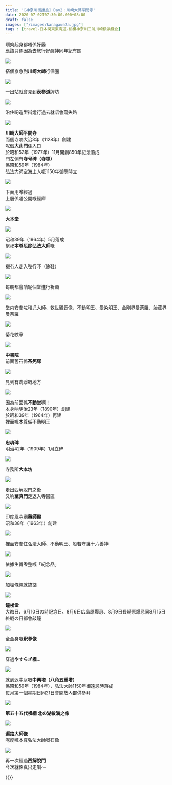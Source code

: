 ```yaml
---
title: '[神奈川衝撞旅] Day2：川崎大師平間寺'
date: 2020-07-02T07:30:00.000+08:00
draft: false
images: ["/images/kanagawa2a.jpg"]
tags : [travel-日本関東東海道-相模神奈川三浦川崎横浜鎌倉]
---
```


瞓夠起身都唔係好晏  
應該只係因為去旅行好醒神同年紀冇關  

![](/images/kanagawa2a1.jpg)

搭個京急到**川崎大師**行個圈  

![](/images/kanagawa2a2.jpg)

一出站就會見到**表参道**牌坊  

![](/images/kanagawa2a3.jpg)

沿住啲造型街燈行過去就唔會蕩失路  

![](/images/kanagawa2a.jpg)

**川崎大師平間寺**  
而個寺响大治3年（1128年）創建  
呢個**大山門**係入口  
於昭和52年（1977年）11月開創850年記念落成  
門左側有**寺号碑（寺標）**  
係昭和59年（1984年）  
弘法大師空海上人嘅1150年御忌時立

![](/images/kanagawa2a4.jpg)

下面用嚟經過  
上層係唔公開嘅經庫

![](/images/kanagawa2a5.jpg)

**大本堂**

![](/images/kanagawa2a6.jpg)

昭和39年（1964年）5月落成  
祭祀**本尊厄除弘法大師**嘅  

![](/images/kanagawa2a7.jpg)

襯冇人走入嚟行吓（除鞋）

![](/images/kanagawa2a8.jpg)

每朝都會响呢個堂進行祈願

![](/images/kanagawa2a9.jpg)

堂内安奉咗稚児大師、救世観音像、不動明王、愛染明王、金剛界曼荼羅、胎蔵界曼荼羅

![](/images/kanagawa2a10.jpg)

菊花紋章

![](/images/kanagawa2a11.jpg)

**中書院**  
前面舊石係**茶筅塚**

![](/images/kanagawa2a12.jpg)

見到有洗淨嘅地方

![](/images/kanagawa2a13.jpg)

因為前面係**不動堂**啊！  
本身响明治23年（1890年）創建  
於昭和39年（1964年）再建  
裡面嘅本尊係不動明王

![](/images/kanagawa2a14.jpg)

**忠魂碑**  
明治42年（1909年）1月立碑  

![](/images/kanagawa2a15.jpg)

寺務所**大本坊**

![](/images/kanagawa2a16.jpg)

走出西解脫門之後  
又响**至真門**走返入寺園區

![](/images/kanagawa2a17.jpg)

印度風寺廟**藥師殿**  
昭和38年（1963年）創建  

![](/images/kanagawa2a18.jpg)

裡面安奉住弘法大師、不動明王、般若守護十六善神

![](/images/kanagawa2a19.jpg)

依據生肖嚟整嘅「紀念品」

![](/images/kanagawa2a20.jpg)

加埋條繩就搞掂  

![](/images/kanagawa2a21.jpg)

**鐘楼堂**  
大晦日、6月10日の時記念日、8月6日広島原爆忌、8月9日長崎原爆忌同8月15日終戦の日都會敲鐘

![](/images/kanagawa2a22.jpg)

全金身嘅**釈尊像**

![](/images/kanagawa2a23.jpg)

穿過**やすらぎ橋**...  

![](/images/kanagawa2a24.jpg)

就到返中庭嘅**中興塔（八角五重塔）**  
係昭和59年（1984年），弘法大師1150年御遠忌時落成  
毎月第一個星期日同21日會開放內部供參拜

![](/images/kanagawa2a25.jpg)

**第五十五代横綱 北の湖敏満之像**

![](/images/kanagawa2a26.jpg)

**遍路大師像**  
呢度嘅本尊弘法大師嘅石像

![](/images/kanagawa2a27.jpg)

再一次經過**西解脫門**  
今次就係真出走喇～


{{<kanagawa>}}

